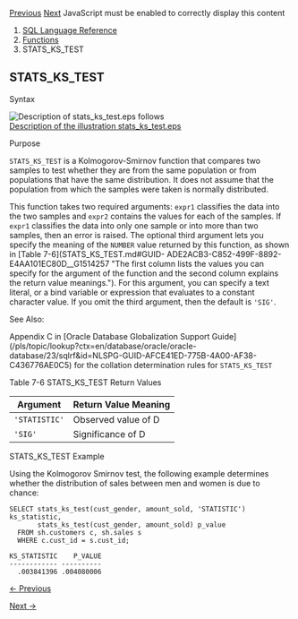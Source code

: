 [Previous](STATS_F_TEST.md) [Next](STATS_MODE.md) JavaScript must be
enabled to correctly display this content

  1. [SQL Language Reference ](index.md)
  2. [Functions](Functions.md)
  3. STATS_KS_TEST 

## STATS_KS_TEST

Syntax

![Description of stats_ks_test.eps
follows](https://docs.oracle.com/en/database/oracle/oracle-database/23/sqlrf/img/stats_ks_test.gif)  
[Description of the illustration
stats_ks_test.eps](img_text/stats_ks_test.md)

Purpose

`STATS_KS_TEST` is a Kolmogorov-Smirnov function that compares two samples to
test whether they are from the same population or from populations that have
the same distribution. It does not assume that the population from which the
samples were taken is normally distributed.

This function takes two required arguments: `expr1` classifies the data into
the two samples and `expr2` contains the values for each of the samples. If
`expr1` classifies the data into only one sample or into more than two
samples, then an error is raised. The optional third argument lets you specify
the meaning of the `NUMBER` value returned by this function, as shown in
[Table 7-6](STATS_KS_TEST.md#GUID-
ADE2ACB3-C852-499F-8892-E4AA101EC80D__G1514257 "The first column lists the
values you can specify for the argument of the function and the second column
explains the return value meanings."). For this argument, you can specify a
text literal, or a bind variable or expression that evaluates to a constant
character value. If you omit the third argument, then the default is `'SIG'`.

See Also:

Appendix C in [Oracle Database Globalization Support
Guide](/pls/topic/lookup?ctx=en/database/oracle/oracle-
database/23/sqlrf&id=NLSPG-GUID-AFCE41ED-775B-4A00-AF38-C436776AE0C5) for the
collation determination rules for `STATS_KS_TEST`

Table 7-6 STATS_KS_TEST Return Values

Argument | Return Value Meaning  
---|---  
`'STATISTIC'` |  Observed value of D  
`'SIG'` |  Significance of D  
  
STATS_KS_TEST Example

Using the Kolmogorov Smirnov test, the following example determines whether
the distribution of sales between men and women is due to chance:

    
    
    SELECT stats_ks_test(cust_gender, amount_sold, 'STATISTIC') ks_statistic,
           stats_ks_test(cust_gender, amount_sold) p_value
      FROM sh.customers c, sh.sales s
      WHERE c.cust_id = s.cust_id;
    
    KS_STATISTIC    P_VALUE
    ------------ ----------
      .003841396 .004080006


[← Previous](STATS_F_TEST.md)

[Next →](STATS_MODE.md)
